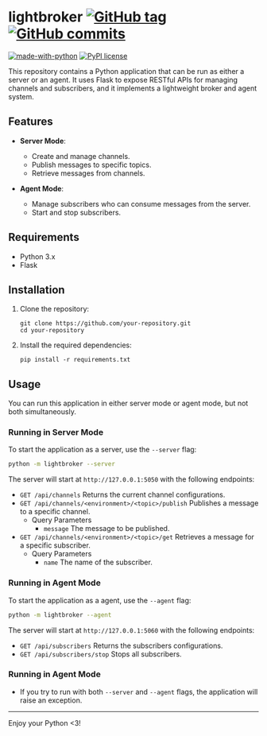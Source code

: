 # lightbroker [![GitHub tag](https://img.shields.io/github/tag/bigmauri/lightbroker.svg)](https://GitHub.com/bigmauri/lightbroker/tags/) [![GitHub commits](https://img.shields.io/github/commits-since/bigmauri/lightbroker/v0.0.1-alpha.svg)](https://GitHub.com/bigmauri/lightbroker/commit/)

[![made-with-python](https://img.shields.io/badge/Made%20with-Python-1f425f.svg)](https://www.python.org/)
[![PyPI license](https://img.shields.io/pypi/l/ansicolortags.svg)](https://pypi.python.org/pypi/ansicolortags/)


This repository contains a Python application that can be run as either a server or an agent. It uses Flask to expose RESTful APIs for managing channels and subscribers, and it implements a lightweight broker and agent system.

## Features

- **Server Mode**: 
  - Create and manage channels.
  - Publish messages to specific topics.
  - Retrieve messages from channels.

- **Agent Mode**: 
  - Manage subscribers who can consume messages from the server.
  - Start and stop subscribers.

## Requirements

- Python 3.x
- Flask

## Installation

1. Clone the repository:

    ```
    git clone https://github.com/your-repository.git
    cd your-repository
    ```

2. Install the required dependencies:

    ```
    pip install -r requirements.txt
    ```

## Usage

You can run this application in either server mode or agent mode, but not both simultaneously.


### Running in Server Mode

To start the application as a server, use the `--server` flag:

```bash
python -m lightbroker --server
```

The server will start at `http://127.0.0.1:5050` with the following endpoints:

- `GET /api/channels` Returns the current channel configurations.
- `GET /api/channels/<environment>/<topic>/publish` Publishes a message to a specific channel.
  - Query Parameters
    - `message` The message to be published.
- `GET /api/channels/<environment>/<topic>/get` Retrieves a message for a specific subscriber.
  - Query Parameters
    - `name` The name of the subscriber.


### Running in Agent Mode

To start the application as a agent, use the `--agent` flag:

```bash
python -m lightbroker --agent
```

The server will start at `http://127.0.0.1:5060` with the following endpoints:

- `GET /api/subscribers` Returns the subscribers configurations.
- `GET /api/subscribers/stop` Stops all subscribers.


### Running in Agent Mode

- If you try to run with both `--server` and `--agent` flags, the application will raise an exception.

---
Enjoy your Python <3!
